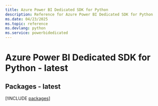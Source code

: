 ```yaml
---
title: Azure Power BI Dedicated SDK for Python
description: Reference for Azure Power BI Dedicated SDK for Python
ms.date: 04/23/2025
ms.topic: reference
ms.devlang: python
ms.service: powerbidedicated
---
```

# Azure Power BI Dedicated SDK for Python - latest
## Packages - latest
[!INCLUDE [packages](power-bi-dedicated-index.md)]